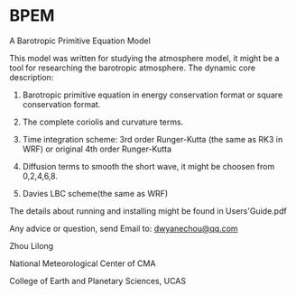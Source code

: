 # BPEM
A Barotropic Primitive Equation Model

This model was written for studying the atmosphere model, it might be a tool for researching the barotropic atmosphere.
The dynamic core description:

1. Barotropic primitive equation in energy conservation format or square conservation format.

2. The complete coriolis and curvature terms.

3. Time integration scheme: 3rd order Runger-Kutta (the same as RK3 in WRF) or original 4th order Runger-Kutta

4. Diffusion terms to smooth the short wave, it might be choosen from 0,2,4,6,8.

5. Davies LBC scheme(the same as WRF)

The details about running and installing might be found in Users'Guide.pdf

Any advice or question, send Email to: dwyanechou@qq.com

Zhou Lilong

National Meteorological Center of CMA

College of Earth and Planetary Sciences, UCAS
